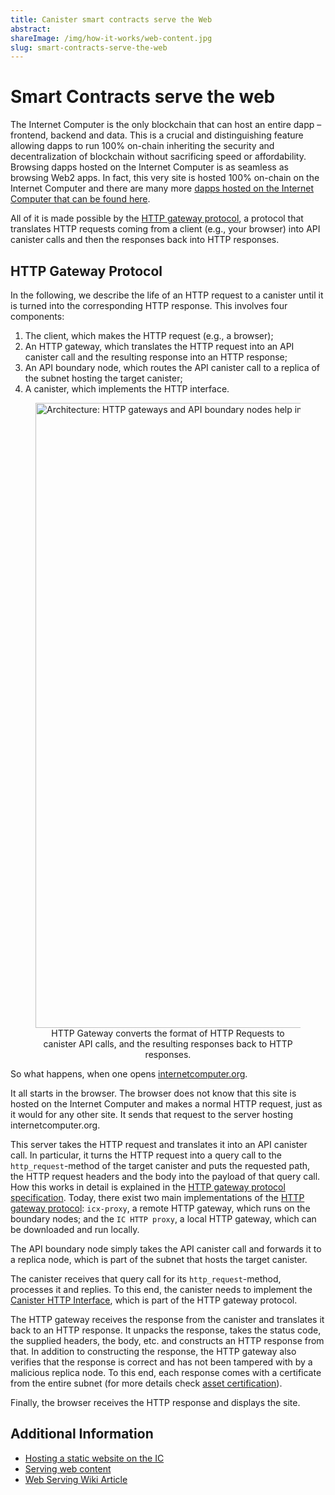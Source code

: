 ```yaml
---
title: Canister smart contracts serve the Web
abstract:
shareImage: /img/how-it-works/web-content.jpg
slug: smart-contracts-serve-the-web
---
```


# Smart Contracts serve the web

The Internet Computer is the only blockchain that can host an entire dapp – frontend, backend and data.  This is a crucial and distinguishing feature allowing dapps to run 100% on-chain inheriting the security and decentralization of blockchain without sacrificing speed or affordability. Browsing dapps hosted on the Internet Computer is as seamless as browsing Web2 apps. In fact, this very site is hosted 100% on-chain on the Internet Computer and there are many more [dapps hosted on the Internet Computer that can be found here](https://internetcomputer.org/ecosystem/).

All of it is made possible by the [HTTP gateway protocol](https://internetcomputer.org/docs/current/references/http-gateway-protocol-spec), a protocol that translates HTTP requests coming from a client (e.g., your browser) into API canister calls and then the responses back into HTTP responses.

## HTTP Gateway Protocol

In the following, we describe the life of an HTTP request to a canister until it is turned into the corresponding HTTP response. This involves four components:

1. The client, which makes the HTTP request (e.g., a browser);
2. An HTTP gateway, which translates the HTTP request into an API canister call and the resulting response into an HTTP response;
3. An API boundary node, which routes the API canister call to a replica of the subnet hosting the target canister;
4. A canister, which implements the HTTP interface.

<figure>
<img src="/img/how-it-works/web_access.png" alt="Architecture: HTTP gateways and API boundary nodes help in forwarding HTTP requests to canisters" title="The HTTP gateway translates HTTP requests into API canister calls and API boundary nodes route the message to the appropriate subnet" align="center" style="width:1000px">
<figcaption align="center">
HTTP Gateway converts the format of HTTP Requests to canister API calls, and the resulting responses back to HTTP responses.
</figcaption>
</figure>

So what happens, when one opens [internetcomputer.org](https://internetcomputer.org).

It all starts in the browser. The browser does not know that this site is hosted on the Internet Computer and makes a normal HTTP request, just as it would for any other site. It sends that request to the server hosting internetcomputer.org.

This server takes the HTTP request and translates it into an API canister call. In particular, it turns the HTTP request into a query call to the `http_request`-method of the target canister and puts the requested path, the HTTP request headers and the body into the payload of that query call. How this works in detail is explained in the [HTTP gateway protocol specification](/docs/current/references/http-gateway-protocol-spec). Today, there exist two main implementations of the [HTTP gateway protocol](/docs/current/references/http-gateway-protocol-spec): `icx-proxy`, a remote HTTP gateway, which runs on the boundary nodes; and the `IC HTTP proxy`, a local HTTP gateway, which can be downloaded and run locally.

The API boundary node simply takes the API canister call and forwards it to a replica node, which is part of the subnet that hosts the target canister.

The canister receives that query call for its `http_request`-method, processes it and replies. To this end, the canister needs to implement the [Canister HTTP Interface](/docs/current/references/http-gateway-protocol-spec#canister-http-interface), which is part of the HTTP gateway protocol.

The HTTP gateway receives the response from the canister and translates it back to an HTTP response. It unpacks the response, takes the status code, the supplied headers, the body, etc. and constructs an HTTP response from that. In addition to constructing the response, the HTTP gateway also verifies that the response is correct and has not been tampered with by a malicious replica node. To this end, each response comes with a certificate from the entire subnet (for more details check [asset certification](/how-it-works/asset-certification/)).

Finally, the browser receives the HTTP response and displays the site.

## Additional Information
* [Hosting a static website on the IC](/docs/current/references/samples/hosting/static-website/)
* [Serving web content](/capabilities/serve-web-content/)
* [Web Serving Wiki Article](https://wiki.internetcomputer.org/wiki/Web_Serving)
